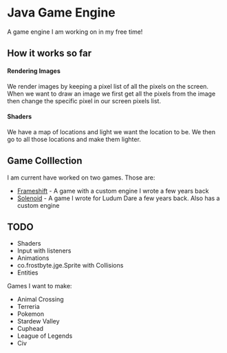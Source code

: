 # Java Game Engine
A game engine I am working on in my free time!

## How it works so far
#### Rendering Images
We render images by keeping a pixel list of all the pixels on the screen. When we want to draw an image we first get all the pixels from the image then change the specific pixel in our screen pixels list. 

#### Shaders
We have a map of locations and light we want the location to be. We then go to all those locations and make them lighter.

## Game Colllection
I am current have worked on two games. Those are:
- [Frameshift](https://github.com/Avery246813579/Frameshift) - A game with a custom engine I wrote a few years back
- [Solenoid](https://github.com/Avery246813579/Solenoid) - A game I wrote for Ludum Dare a few years back. Also has a custom engine

## TODO 
- Shaders
- Input with listeners
- Animations
- co.frostbyte.jge.Sprite with Collisions
- Entities

Games I want to make: 
- Animal Crossing
- Terreria 
- Pokemon
- Stardew Valley
- Cuphead
- League of Legends 
- Civ